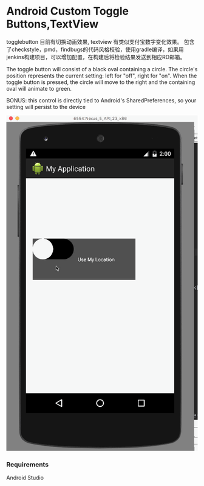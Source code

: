 Android Custom Toggle Buttons,TextView
=============================


togglebutton 目前有切换动画效果, textview 有类似支付宝数字变化效果。
包含了checkstyle，pmd，findbugs的代码风格校验，使用gradle编译，如果用jenkins构建项目，可以增加配置，在构建后将检验结果发送到相应RD邮箱。

The toggle button will consist of a black oval containing a circle. The circle's position represents the current setting: left for "off", right for "on". When the toggle button is pressed, the circle will move to the right and the containing oval will animate to green.

BONUS: this control is directly tied to Android's SharedPreferences, so your setting will persist to the device

!["Custom View"](https://github.com/paceboy/customView/blob/master/app/viewuse.gif)


### Requirements

Android Studio
